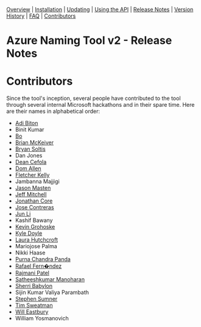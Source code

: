 [Overview](./) | [Installation](INSTALLATION.md) | [Updating](UPDATING.md) | [Using the API](USINGTHEAPI.md) | [Release Notes](RELEASENOTES.md) | [Version History](VERSIONHISTORY.md) | [FAQ](FAQ.md) | [Contributors](CONTRIBUTORS.md)

# Azure Naming Tool v2 - Release Notes

# Contributors

Since the tool's inception, several people have contributed to the tool through several internal Microsoft hackathons and in their spare time. Here are their names in alphabetical order:

- [Adi Biton](https://github.com/adibiton)
- Binit Kumar
- [Bo](https://github.com/stroborobo)
- [Brian McKeiver](https://github.com/mcbeev)
- [Bryan Soltis](https://github.com/bryansoltis)
- Dan Jones
- [Dean Cefola](https://github.com/DeanCefola)
- [Dom Allen](https://github.com/dominicallen)
- [Fletcher Kelly](https://github.com/fskelly)
- Jambanna Majjigi
- [Jason Masten](https://github.com/jamasten)
- [Jeff Mitchell](https://github.com/JefferyMitchell)
- [Jonathan Core](https://github.com/JCoreMS)
- [Jose Contreras](https://github.com/jocontr)
- [Jun Li](https://github.com/xiaojul)
- Kashif Bawany
- [Kevin Grohoske](https://github.com/grohoskek)
- [Kyle Doyle](https://github.com/kylejdoyle)
- [Laura Hutchcroft](https://github.com/lmhutch)
- Mariojose Palma
- Nikki Haase
- [Purna Chandra Panda](https://github.com/PurnaChandraPanda)
- [Rafael Fern�ndez](https://github.com/rfernandezdo)
- [Rajmani Patel](https://github.com/rajmanipatel)
- [Satheeshkumar Manoharan](https://github.com/infosatheesh2020)
- [Sherri Babylon](https://github.com/shbabylo)
- Sijin Kumar Valiya Parambath
- [Stephen Sumner](https://github.com/stephen-sumner)
- [Tim Sweatman](https://github.com/tsweatman)
- [Will Eastbury](https://github.com/WillEastbury)
- William Yosmanovich
